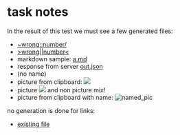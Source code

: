 # task notes
In the result of this test we must see a few generated files:
- [~wrong::number/](./test_output.files/wrong_number)
- [>wrong||number<](./test_output.files/wrong_number0)
- markdown sample: [a.md](./test_output.files/a.md)
- response from server [out.json](./test_output.files/out.json)
- [](./test_output.files/untitled) (no name)
- picture from clipboard: ![](<no image in clipboard>)
- picture ![](<no image in clipboard>) and non picture [](./test_output.files/untitled0) mix!
- picture from clipboard with name: ![named_pic](<no image in clipboard>)

no generation is done for links:
- [existing file](./expected_output.md)
